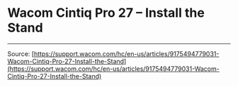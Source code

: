 # Wacom Cintiq Pro 27 – Install the Stand



---
Source: [https://support.wacom.com/hc/en-us/articles/9175494779031-Wacom-Cintiq-Pro-27-Install-the-Stand](https://support.wacom.com/hc/en-us/articles/9175494779031-Wacom-Cintiq-Pro-27-Install-the-Stand)

